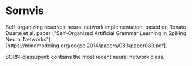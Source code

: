 # Sornvis
<p>Self-organizing reservoir neural network implementation, based on Renato Duarte et al. paper ("Self-Organized Artificial Grammar Learning in Spiking Neural Networks")[https://mindmodeling.org/cogsci2014/papers/083/paper083.pdf].</p>
<p>SORN-class.ipynb contains the most recent neural network class.</p>
